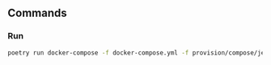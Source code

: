<!-- Space: HomeAutomation -->
<!-- Parent: Project -->
<!-- Title: Composes Jellyfin -->

<!-- Label: HomeAutomation -->
<!-- Label: Project -->
<!-- Label: Compose -->
<!-- Label: Jellyfin -->
<!-- Include: docs/disclaimer.md -->
<!-- Include: ac:toc -->

## Commands

### Run

```bash
poetry run docker-compose -f docker-compose.yml -f provision/compose/jellyfin.yml up -d
```

